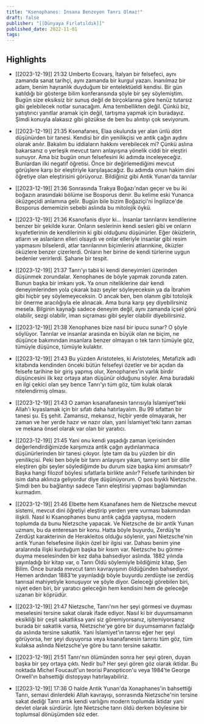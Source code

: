 ```yaml
---
title: "Ksenophanes: İnsana Benzeyen Tanrı Olmaz!"
draft: false
publisher: "[[Dünyaya Fırlatıldık]]"
published_date: 2022-11-01
tags:
---
```



## Highlights
* [[2023-12-19]] 21:32  Umberto Ecovarş, İtalyan bir felsefeci, aynı zamanda sanat tarihçi, aynı zamanda bir kurgul yazarı. İnanılmaz bir adam, benim hayranlık duyduğum bir entelektüeldi kendisi. Bir gün katıldığı bir gösterge bilim konferansında şöyle bir şey söylemiştim. Bugün size eksiksiz bir sunuş değil de birçoklarına göre henüz tutarsız gibi gelebilecek notlar sunacağım. Ama tembellikten değil. Çünkü biz, yatıştırıcı yanıtlar aramak için değil, tartışma yapmak için buradayız. Şimdi konuyla alakasız gibi gözükse de ben bu alıntıyı çok seviyorum.

* [[2023-12-19]] 21:35  Ksenafanes, Elaa okulunda yer alan ünlü dört düşünürden bir tanesi. Kendisi bir din yenilikçisi ve antik çağın aydını olarak anılır. Bakalım bu iddiaların hakkını verebilecek mi? Çünkü aslına bakarsanız o yerleşik mevcut tanrı anlayışına yönelik ciddi bir eleştiri sunuyor. Ama biz bugün onun felsefesini iki adımda inceleyeceğiz. Bunlardan ilki negatif öğretisi. Önce bir değirlemediğimi mevcut görüşlere karşı bir eleştiriyle karşılaşacağız. Bu adımda onun hakim dini öğretiye olan eleştirisini görüyoruz. Bildiğiniz gibi Antik Yunan'da tanrılar

* [[2023-12-19]] 21:36  Sonrasında Trakya Boğazı'ndan geçer ve bu iki boğazın arasındaki bölüme ise Bosporus denir. Bu kelime eski Yunanca öküzgeçidi anlamına gelir. Bugün bile bizim Boğaziçi'ni İngilizce'de Bosporus dememizin sebebi aslında bu mitolojik öykü.

* [[2023-12-19]] 21:36  Ksanofanis diyor ki... İnsanlar tanrılarını kendilerine benzer bir şekilde kurar. Onların seslerinin kendi sesleri gibi ve onların kıyafetlerinin de kendilerinin ki gibi olduğunu düşünürler. Eğer öküzlerin, atların ve aslanların elleri olsaydı ve onlar elleriyle insanlar gibi resim yapmasını bilselerdi, atlar tanrılarının biçimlerini atlarınkine, öküzler öküzlere benzer çizerlerdi. Onların her birine de kendi türlerine uygun bedenler verirlerdi. Şahane bir tespit.

* [[2023-12-19]] 21:37  Tanrı'yı tabii ki kendi deneyimleri üzerinden düşünmek zorundalar. Xenophanes de böyle yapmak zorunda zaten. Bunun başka bir imkanı yok. Ya onun niteliklerine dair kendi deneyimlerinden yola çıkarak bazı şeyler söyleyeceksin ya da İbrahim gibi hiçbir şey söylemeyeceksin. O ancak ben, ben olanım gibi totolojik bir önerme aracılığıyla ele alınacak. Ama buna karşı şey diyebilirsiniz mesela. Bilginin kaynağı sadece deneyim değil, aynı zamanda içsel görü olabilir, sezgi olabilir, iman sıçraması gibi şeyler olabilir diyebilirsiniz.

* [[2023-12-19]] 21:38  Xenophanes bize nasıl bir ipucu sunar? O şöyle söylüyor. Tanrılar ve insanlar arasında en büyük olan ne biçim, ne düşünce bakımından insanlara benzer olmayan o tek tanrı tümüyle göz, tümüyle düşünce, tümüyle kulaktır.

* [[2023-12-19]] 21:43  Bu yüzden Aristoteles, ki Aristoteles, Metafizik adlı kitabında kendinden önceki bütün felsefeyi özetler ve bir açıdan da felsefe tarihine bir giriş yapmış olur, Xenophanes'in varlık birdir düşüncesini ilk kez ortaya atan düşünür olduğunu söyler. Ama buradaki en ilgi çekici olan şey bence Tanrı'yı tüm göz, tüm kulak olarak nitelendirmiş olması.

* [[2023-12-19]] 21:43  O zaman kısanafanesin tanrısıyla İslamiyet'teki Allah'ı kıyaslamak için bir sıfatı daha hatırlayalım. Bu 99 sıfattan bir tanesi şu. Eş şehit. Zamansız, mekansız, hiçbir yerde olmayarak, her zaman ve her yerde hazır ve nazır olan, yani İslamiyet'teki tanrı zaman ve mekana önsel olarak var olan bir yaratıcı.

* [[2023-12-19]] 21:45  Yani onu kendi yaşadığı zaman içerisinden değerlendirdiğimizde karşımıza antik çağın aydınlanmaca düşünürlerinden bir tanesi çıkıyor. İşte tam da bu yüzden bir din yenilikçisi. Peki ben böyle bir tanrı anlayışını yıkan, tanrıyı sert bir dille eleştiren gibi şeyler söylediğimde bu durum size başka kimi anımsatır? Başka hangi filozof böylesi sıfatlarla birlikte anılır? Felsefe tarihinden bir isim daha aklınıza geliyordur diye düşünüyorum. O pos bıyıklı Nietzsche. Şimdi ben bu bağlantıyı sadece Tanrı eleştirisi yapması bağlamından kurmadım.

* [[2023-12-19]] 21:46  Elbette hem Ksanafanes hem de Nietzsche mevcut sistemi, mevcut dini öğretiyi eleştirip yerden yere vurması bakımından ilişkili. Nasıl ki Ksanophanes bunu antik çağda yaptıysa, modern toplumda da bunu Nietzsche yapacak. Ve Nietzsche de bir antik Yunan uzmanı, bu da enteresan bir konu. Hatta böyle buyurdu, Zerdüş'te Zerdüşt karakterinin de Herakleitos olduğu söylenir, yani Nietzsche'nin antik Yunan felsefesine ilişkin özel bir ilgisi var. Dahası benim yine aralarında ilişki kurduğum başka bir kısım var. Nietzsche bu görme-duyma meselesinden bir kez daha bahsediyor aslında. 1882 yılında yayınladığı bir kitap var, o Tanrı Öldü söylemiyle bildiğimiz kitap, Şen Bilim. Önce burada mevcut tanrı kavrayışının öldüğünden bahsediyor. Hemen ardından 1883'te yayınladığı böyle buyurdu zerdüşte ise zerdüş tanrısal mahiyetiyle konuşuyor ve şöyle diyor. Geleceği görebilen biri, niyet eden biri, bir yaratıcı geleceğin hem kendisini hem de geleceğe uzanan bir köprüdür.

* [[2023-12-19]] 21:47  Nietzsche, Tanrı'nın her şeyi görmesi ve duyması meselesini tersine sakat olarak ifade ediyor. Nasıl ki bir duyumsamanın eksikliği bir çeşit sakatlıksa yani siz göremiyorsanız, işitemiyorsanız burada bir sakatlık varsa, Nietzsche'ye göre bir duyumsamanın fazlalığı da aslında tersine sakatlık. Yani İslamiyet'in tanrısı eğer her şeyi görüyorsa, her şeyi duyuyorsa veya kısanafanesin tanrısı tüm göz, tüm kulaksa aslında Nietzsche'ye göre bu tanrı tersine sakattır.

* [[2023-12-19]] 21:51  Tanrı'nın ölümünden sonra her şeyi gören, duyan başka bir şey ortaya çıktı. Nedir bu? Her şeyi gören göz olarak iktidar. Bu noktada Michel Foucault'un teorisi Panopticon'u veya 1984'te George Orwell'ın bahsettiği distopyayı hatırlayabiliriz.

* [[2023-12-19]] 17:36  O halde Antik Yunan'da Xonaphanes'in bahsettiği Tanrı, semavi dinlerdeki Allah kavrayışı, sonrasında Nietzsche'nin tersine sakat dediği Tanrı artık kendi varlığını modern toplumda iktidar yani devlet olarak sürdürür. İşte Nietzsche tanrı öldü derken böylesine bir toplumsal dönüşümden söz eder.

